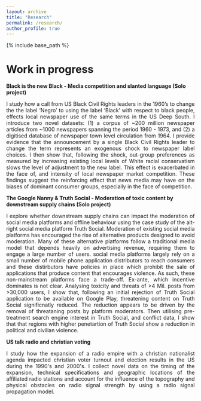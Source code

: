 ```yaml
---
layout: archive
title: "Research"
permalink: /research/
author_profile: true
---
```


{% include base_path %}

**Work in progress**
======

**Black is the new Black - Media competition and slanted language (Solo project)**
<p style="text-align: justify;">
I study how a call from US Black Civil Rights leaders in the 1960’s to change the the label ‘Negro’ to using the label ‘Black’ with respect to black people, effects local newspaper use of the same terms in the US Deep South. I introduce two novel datasets: (1) a corpus of ~200 million newspaper articles from ~1000 newspapers spanning the period 1960 - 1973, and (2) a digitised database of newspaper town level circulation from 1964. I provide evidence that the announcement by a single Black Civil Rights leader to change the term represents an exogenous shock to newspaper label choices. I then show that, following the shock, out-group preferences as measured by increasing existing local levels of White racial conservatism slows the level of adjustment to the new label. This effect is exacerbated in the face of, and intensity of local newspaper market competition. These findings suggest the reinforcing effect that news media may have on the biases of dominant consumer groups, especially in the face of competition.
</p>

**The Google Nanny & Truth Social - Moderation of toxic content by downstream supply chains (Solo project)**
<p style="text-align: justify;">
I explore whether downstream supply chains can impact the moderation of social media platforms and offline behaviour using the case study of the alt-right social media platform Truth Social. Moderation of existing social media platforms has encouraged the rise of alternative products designed to avoid moderation. Many of these alternative platforms follow a traditional media model that depends heavily on advertising revenue, requiring them to engage a large number of users. social media platforms largely rely on a small number of mobile phone application distributors to reach consumers and these distirbutors have policies in place which prohibit the sale of applications that produce content that encourages violence. As such, these non-mainstream platforms face a trade-off. Ex-ante, which incentive dominates is not clear. Analysing toxicity and threats of >4 Mil. posts from >30,000 users, I show that, following an initial rejection of Truth Social application to be available on Google Play, threatening content on Truth Social significnatly reduced. The reduction appears to be driven by the removal of threataning posts by platform moderators. Then utilising pre-treatment search engine interest in Truth Social, and conflict data, I show that that regions with higher penetartion of Truth Social show a reduction in political and civilian violence. 
</p>

**US talk radio and christian voting**
<p style="text-align: justify;">
I study how the expansion of a radio empire with a christian nationalist agenda impacted christian voter turnout and election results in the US during the 1990's and 2000's. I collect novel data on the timing of the expansion, technical specifications and geographic locations of the affiliated radio stations and account for the influence of the topography and physical obstacles on radio signal strength by using a radio signal propagation model. 
</p>
